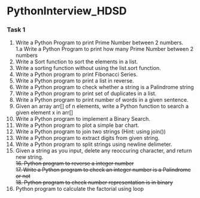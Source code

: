 # PythonInterview_HDSD
### Task 1
1. Write a Python Program to print Prime Number between 2 numbers. <br>
   1.a Write a Python Program to print how many Prime Number between 2 numbers
2. Write a Sort function to sort the elements in a list.
3. Write a sorting function without using the list.sort function.
4. Write a Python program to print Fibonacci Series.
5. Write a Python program to print a list in reverse.
6. Write a Python program to check whether a string is a Palindrome string
7. Write a Python program to print set of duplicates in a list.
8. Write a Python program to print number of words in a given sentence.
9. Given an array arr[] of n elements, write a Python function to search a given element x in arr[]
10. Write a Python program to implement a Binary Search. 
11. Write a Python program to plot a simple bar chart.
12. Write a Python program to join two strings (Hint: using join())
13. Write a Python program to extract digits from given string.
14. Write a Python program to split strings using newline delimeter. 
15. Given a string as you input, delete any reoccuring character, and return new string. <br>
<s>16. Python program to reverse a integer number</s> <br>
<s>17. Write a Python program to check an integer number is a Palindrome or not</s> <br>
<s>18. Python program to check number representation is in binary</s> <br>
19. Python program to calculate the factorial using loop
